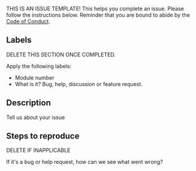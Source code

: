 THIS IS AN ISSUE TEMPLATE! This helps you complete an issue. Please follow the instructions below. Reminder that you are bound to abide by the [Code of Conduct](../CODE_OF_CONDUCT.md). 

## Labels
DELETE THIS SECTION ONCE COMPLETED.

Apply the following labels:
- Module number
- What is it? Bug, help, discussion or feature request.

## Description

Tell us about your issue

## Steps to reproduce
DELETE IF INAPPLICABLE

If it's a bug or help request, how can we see what went wrong?
